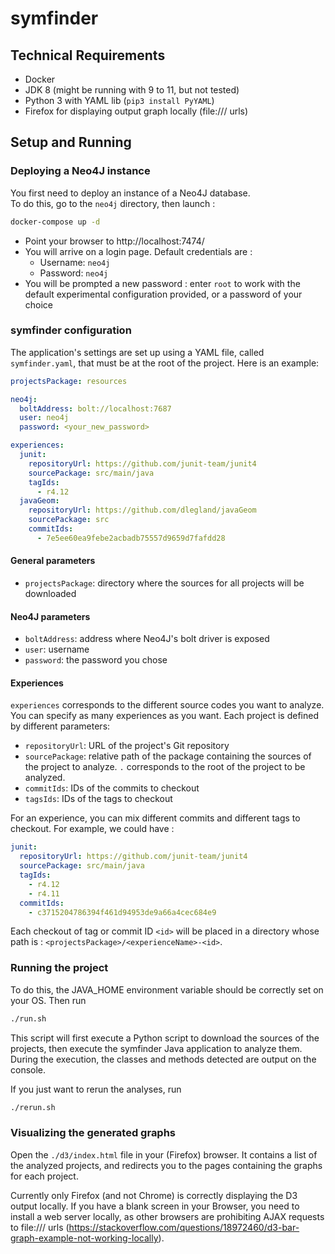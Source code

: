 # symfinder

## Technical Requirements

- Docker
- JDK 8 (might be running with 9 to 11, but not tested)
- Python 3 with YAML lib (`pip3 install PyYAML`)
- Firefox for displaying output graph locally (file:/// urls)

## Setup and Running

### Deploying a Neo4J instance

You first need to deploy an instance of a Neo4J database.  
To do this, go to the `neo4j` directory, then launch :

```bash
docker-compose up -d
```

- Point your browser to http://localhost:7474/
- You will arrive on a login page. Default credentials are :
	- Username: `neo4j`
	- Password: `neo4j`
- You will be prompted a new password : enter `root` to work with the default experimental configuration provided, or a password of your choice

### symfinder configuration

The application's settings are set up using a YAML file, called `symfinder.yaml`, that must be at the root of the project.
Here is an example:

```yaml
projectsPackage: resources

neo4j:
  boltAddress: bolt://localhost:7687
  user: neo4j
  password: <your_new_password>

experiences:
  junit:
    repositoryUrl: https://github.com/junit-team/junit4
    sourcePackage: src/main/java
    tagIds:
      - r4.12
  javaGeom:
    repositoryUrl: https://github.com/dlegland/javaGeom
    sourcePackage: src
    commitIds:
      - 7e5ee60ea9febe2acbadb75557d9659d7fafdd28
```

#### General parameters

- `projectsPackage`: directory where the sources for all projects will be downloaded

#### Neo4J parameters

- `boltAddress`: address where Neo4J's bolt driver is exposed
- `user`: username
- `password`: the password you chose

#### Experiences

`experiences` corresponds to the different source codes you want to analyze.
You can specify as many experiences as you want.
Each project is defined by different parameters:
- `repositoryUrl`: URL of the project's Git repository
- `sourcePackage`: relative path of the package containing the sources of the project to analyze. `.` corresponds to the root of the project to be analyzed.
- `commitIds`: IDs of the commits to checkout
- `tagsIds`: IDs of the tags to checkout

For an experience, you can mix different commits and different tags to checkout. For example, we could have :

```yaml
junit:
  repositoryUrl: https://github.com/junit-team/junit4
  sourcePackage: src/main/java
  tagIds:
    - r4.12
    - r4.11
  commitIds:
    - c3715204786394f461d94953de9a66a4cec684e9
```

Each checkout of tag or commit ID `<id>` will be placed in a directory whose path is : `<projectsPackage>/<experienceName>-<id>`.

### Running the project

To do this, the JAVA_HOME environment variable should be correctly set on your OS. Then run

```bash
./run.sh
```

This script will first execute a Python script to download the sources of the projects, then execute the symfinder Java application to analyze them.
During the execution, the classes and methods detected are output on the console.

If you just want to rerun the analyses, run

```bash
./rerun.sh
```

### Visualizing the generated graphs

Open the `./d3/index.html` file in your (Firefox) browser. It contains a list of the analyzed projects, and redirects you to the pages containing the graphs for each project.

Currently only Firefox (and not Chrome) is correctly displaying the D3 output locally. If you have a blank screen in your Browser, you need to install a web server locally, as other browsers are prohibiting AJAX requests to file:/// urls (https://stackoverflow.com/questions/18972460/d3-bar-graph-example-not-working-locally).


